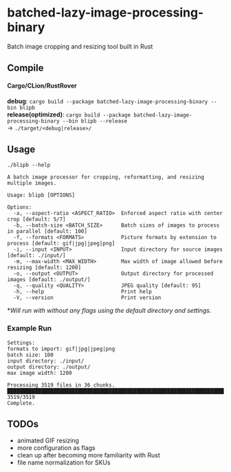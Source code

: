 # batched-lazy-image-processing-binary
Batch image cropping and resizing tool built in Rust

## Compile ##
#### Cargo/CLion/RustRover #### 
**debug**: `cargo build --package batched-lazy-image-processing-binary --bin blipb`  
**release(optimized)**: `cargo build --package batched-lazy-image-processing-binary --bin blipb --release`  
-> `./target/<debug|release>/`

## Usage ##
`./blipb --help`

```
A batch image processor for cropping, reformatting, and resizing multiple images.

Usage: blipb [OPTIONS]

Options:
  -a, --aspect-ratio <ASPECT_RATIO>  Enforced aspect ratio with center crop [default: 5/7]
  -b, --batch-size <BATCH_SIZE>      Batch sizes of images to process in parallel [default: 100]
  -f, --formats <FORMATS>            Picture formats by extension to process [default: gif|jpg|jpeg|png]
  -i, --input <INPUT>                Input directory for source images [default: ./input/]
  -m, --max-width <MAX_WIDTH>        Max width of image allowed before resizing [default: 1200]
  -o, --output <OUTPUT>              Output directory for processed images [default: ./output/]
  -q, --quality <QUALITY>            JPEG quality [default: 95]
  -h, --help                         Print help
  -V, --version                      Print version
```
**Will run with without any flags using the default directory and settings.*

### Example Run
```
Settings:
formats to import: gif|jpg|jpeg|png
batch size: 100
input directory: ./input/
output directory: ./output/
max image width: 1200

Processing 3519 files in 36 chunks.
███████████████████████████████████████████████████████████████████████████████ 3519/3519
Complete.
```

## TODOs
- animated GIF resizing
- more configuration as flags
- clean up after becoming more familiarity with Rust
- file name normalization for SKUs
